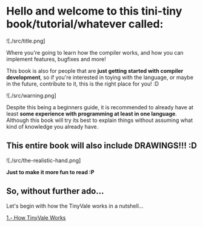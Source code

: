 # Hello and welcome to this tini-tiny book/tutorial/whatever called:

![./src/title.png]

Where you're going to learn how the compiler works, and how you can implement features, bugfixes and more!

This book is also for people that are **just getting started with compiler development**, so if you're interested in toying with the language, or maybe in the future, contribute to it, this is the right place for you! :D

![./src/warning.png]

Despite this being a beginners guide, it is recommended to already have at least **some experience with programming at least in one language**. Although this book will try its best to explain things without assuming what kind of knowledge you already have.

## This entire book will also include DRAWINGS!!! :D

![./src/the-realistic-hand.png]

**Just to make it more fun to read :P**

## So, without further ado...

Let's begin with how the TinyVale works in a nutshell...

[1.- How TinyVale Works](1-How-TinyVale-Works)

